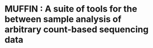 # MUFFIN : A suite of tools for the between sample analysis of arbitrary count-based sequencing data

